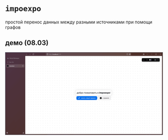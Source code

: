 # `impoexpo`

простой перенос данных между разными источниками при помощи графов

## демо (08.03)

![](img/demo.gif)